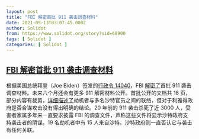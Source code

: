 ```yaml
---
layout: post
title: "FBI 解密首批 911 袭击调查材料"
date: 2021-09-13T03:07:45.000Z
author: Solidot
from: https://www.solidot.org/story?sid=68900
tags: [ Solidot ]
categories: [ Solidot ]
---
```

<!--1631502465000-->
[FBI 解密首批 911 袭击调查材料](https://www.solidot.org/story?sid=68900)
------

<div>
根据美国总统拜登（Joe Biden）签发的<a href="https://www.federalregister.gov/documents/2021/09/09/2021-19578/declassification-reviews-of-certain-documents-concerning-the-terrorist-attacks-of-september-11-2001">行政令 14040</a>，FBI <a href="https://vault.fbi.gov/9-11-attacks-investigation-and-related-materials/9-11-material-released-in-response-to-executive-order-14040?__cf_chl_jschl_tk__=pmd_88554gO1dVmUc_jniPmeu9PzdroiZlr6HiTV_EZ0kug-1631502375-0-gqNtZGzNAqWjcnBszQal">解密了</a>首批 911 袭击调查材料。未来六个月还会有更多 911 解密材料公开。首批公开的文档共 16 页，部分内容有裁剪，<a href="https://www.reuters.com/world/us/fbi-releases-first-911-document-after-biden-order-cnn-2021-09-12/">详细描述了</a>劫机者与多名沙特官员之间的联络，但对于利雅得政府是否合谋攻击没有得出明确的结论。20 年前的 911 袭击杀死了近 3000 人，受害者家属多年来一直要求披露 FBI 的调查文件，声称这些文件将显示沙特政府支持袭击者的阴谋。19 名劫机者中有 15 人来自沙特。沙特政府则一直否认它与袭击有任何关联。
</div>

